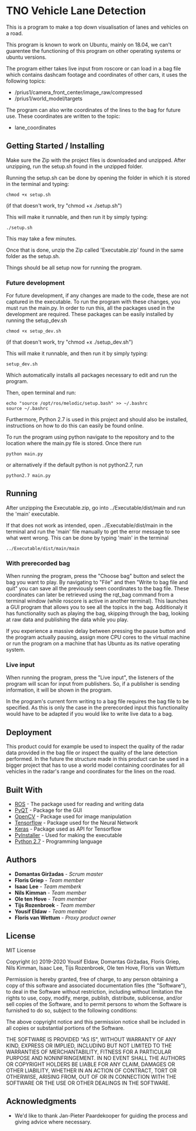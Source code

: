 # TNO Vehicle Lane Detection

This is a program to make a top down visualisation of lanes and vehicles on a road. 

This program is known to work on Ubuntu, mainly on 18.04, we can't guarentee the 
functioning of this program on other operating systems or ubuntu versions.

The program either takes live input from roscore or can load in a bag file which
contains dashcam footage and coordinates of other cars, it uses the following 
topics:

* /prius1/camera_front_center/image_raw/compressed
* /prius1/world_model/targets 

The program can also write coordinates of the lines to the bag for future use.
These coordinates are written to the topic:

* lane_coordinates 

## Getting Started / Installing

Make sure the Zip with the project files is downloaded and unzipped.
After unzipping, run the setup.sh found in the unzipped folder.

Running the setup.sh can be done by opening the folder in which it is stored in
the terminal and typing:

```
chmod +x setup.sh
```
(if that doesn't work, try "chmod +x ./setup.sh")

This will make it runnable, and then run it by simply typing:

```
./setup.sh
```
This may take a few minutes.

Once that is done, unzip the Zip called 'Executable.zip' found in the same folder as 
the setup.sh.

Things should be all setup now for running the program.


### Future development

For future development, if any changes are made to the code, these are not 
captured in the executable. To run the program with these changes, you must run 
the main.py. In order to run this, all the packages used in the development are 
required. These packages can be easily installed by running the setup_dev.sh
```
chmod +x setup_dev.sh
```
(if that doesn't work, try "chmod +x ./setup_dev.sh")

This will make it runnable, and then run it by simply typing:
```
setup_dev.sh
```
Which automatically installs all packages necessary to edit and run the program.

Then, open terminal and run:

```
echo "source /opt/ros/melodic/setup.bash" >> ~/.bashrc
source ~/.bashrc
```

Furthermore, Python 2.7 is used in this project and should also be installed,
instructions on how to do this can easily be found online.

To run the program using python navigate to the repository and to the 
location where the main.py file is stored. Once there run 
```
python main.py
```
or alternatively if the default python is not python2.7, run
```
python2.7 main.py
```

## Running

After unzipping the Executable.zip, go into 
../Executable/dist/main and run the 'main' executable.

If that does not work as intended,
open ../Executable/dist/main in the terminal and run the 'main' file 
manually to get the error message to see what went wrong. This can be done by 
typing 'main' in the terminal

```
../Executable/dist/main/main
```

### With prerecorded bag

When running the program, press the "Choose bag" button and select the bag you 
want to play. 
By navigating to "File" and then "Write to bag file and quit" you can save
all the previously seen coordinates to the bag file. These coordinates can later 
be retrieved using the rqt_bag command from a terminal window (while roscore is 
active in another terminal). This launches a GUI program that allows you to see 
all the topics in the bag. Additionaly it has functionality such as playing the
bag, skipping through the bag, looking at raw data and publishing the data 
while you play.

If you experience a massive delay between pressing the pause button and the 
program actually pausing, assign more CPU cores to the virtual machine or run 
the program on a machine that has Ubuntu as its native operating system.

### Live input

When running the program, press the "Live input", the listeners of the program
will scan for input from publishers. So, if a publisher is sending information,
it will be shown in the program.

In the program's current form writing to a bag file requires the bag file to be
specified. As this is only the case in the prerecorded input this functionality
would have to be adapted if you would like to write live data to a bag.


## Deployment

This product could for example be used to inspect the quality of the radar data
provided in the bag file or inspect the quality of the lane detection performed.
In the future the structure made in this product can be used in a bigger project
that has to use a world model containing coordinates for all vehicles in the 
radar's range and coordinates for the lines on the road.

## Built With

* [ROS](http://wiki.ros.org/melodic/Installation) - The package used for reading
 and writing data
* [PyQT](https://wiki.python.org/moin/PyQt) - Package for the GUI
* [OpenCV](https://opencv.org/) - Package used for image manipulation
* [Tensorflow](https://www.tensorflow.org/) - Package used for the Neural Network
* [Keras](https://keras.io/) - Package used as API for Tensorflow
* [PyInstaller](https://www.pyinstaller.org/) - Used for making the executable
* [Python 2.7](https://www.python.org/download/releases/2.7/) - Programming language

## Authors

* **Domantas Giržadas** - *Scrum master*
* **Floris Griep** - *Team member*
* **Isaac Lee** - *Team memberk*
* **Nils Kimman** - *Team member*
* **Ole ten Hove** - *Team member*
* **Tijs Rozenbroek** - *Team member*
* **Yousif Eldaw** - *Team member*
* **Floris van Wettum** - *Proxy product owner*

## License

MIT License

Copyright (c) 2019-2020 Yousif Eldaw, Domantas Giržadas, Floris Griep, Nils 
Kimman, Isaac Lee, Tijs Rozenbroek, Ole ten Hove, Floris van Wettum

Permission is hereby granted, free of charge, to any person obtaining a copy
of this software and associated documentation files (the "Software"), to deal
in the Software without restriction, including without limitation the rights
to use, copy, modify, merge, publish, distribute, sublicense, and/or sell
copies of the Software, and to permit persons to whom the Software is
furnished to do so, subject to the following conditions:

The above copyright notice and this permission notice shall be included in all
copies or substantial portions of the Software.

THE SOFTWARE IS PROVIDED "AS IS", WITHOUT WARRANTY OF ANY KIND, EXPRESS OR
IMPLIED, INCLUDING BUT NOT LIMITED TO THE WARRANTIES OF MERCHANTABILITY,
FITNESS FOR A PARTICULAR PURPOSE AND NONINFRINGEMENT. IN NO EVENT SHALL THE
AUTHORS OR COPYRIGHT HOLDERS BE LIABLE FOR ANY CLAIM, DAMAGES OR OTHER
LIABILITY, WHETHER IN AN ACTION OF CONTRACT, TORT OR OTHERWISE, ARISING FROM,
OUT OF OR IN CONNECTION WITH THE SOFTWARE OR THE USE OR OTHER DEALINGS IN THE
SOFTWARE.

## Acknowledgments

* We'd like to thank Jan-Pieter Paardekooper for guiding the process and giving 
advice where necessary.
